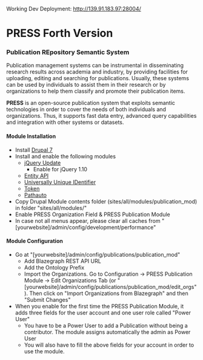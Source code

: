 Working Dev Deployment: http://139.91.183.97:28004/

# PRESS Forth Version
### Publication REpository Semantic System

Publication management systems can be instrumental in disseminating research results across academia and industry, by providing facilities for uploading, editing and searching for publications. Usually, these systems can be used by individuals to assist them in their research or by organizations to help them classify and promote their publication items.

**PRESS** is an open-source publication system that exploits semantic technologies in order to cover the needs of both individuals and organizations. Thus, it supports fast data entry, advanced query capabilities and integration with other systems or datasets.

#### Module Installation

* Install [Drupal 7](https://www.drupal.org/docs/7/install)
* Install and enable the following modules
  * [jQuery Update](https://www.drupal.org/project/jquery_update)
    * Enable for jQuery 1.10
  * [Entity API](https://www.drupal.org/project/entity)
  * [Universally Unique IDentifier](https://www.drupal.org/project/uuid)
  * [Token](https://www.drupal.org/project/token)
  * [Pathauto](https://www.drupal.org/project/pathauto)
* Copy Drupal Module contents folder (sites/all/modules/publication_mod) in folder "sites/all/modules/"
* Enable PRESS Organization Field & PRESS Publication Module
* In case not all menus appear, please clear all caches from "[yourwebsite]/admin/config/development/performance"

#### Module Configuration

* Go at "[yourwebsite]/admin/config/publications/publication_mod"
  * Add Blazegraph REST API URL
  * Add the Ontology Prefix
  * Import the Organizations. Go to Configuration -> PRESS Publication Module -> Edit Organizations Tab (or "[yourwebsite]/admin/config/publications/publication_mod/edit_orgs"). Then click on "Import Organizations from Blazegraph" and then "Submit Changes"
* When you enable for the first time the PRESS Publication Module, it adds three fields for the user account and one user role called "Power User"
  * You have to be a Power User to add a Publication without being a contributor. The module assigns automatically the admin as Power User
  * You will also have to fill the above fields for your account in order to use the module.
